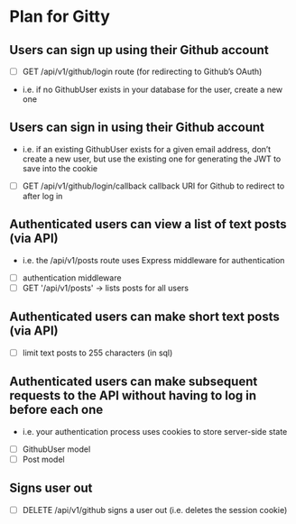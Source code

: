 # Plan for Gitty

## Users can sign up using their Github account

- [ ] GET /api/v1/github/login route (for redirecting to Github’s OAuth)
- i.e. if no GithubUser exists in your database for the user, create a new one

## Users can sign in using their Github account

- i.e. if an existing GithubUser exists for a given email address, don’t create a new user, but use the existing one for generating the JWT to save into the cookie
- [ ] GET /api/v1/github/login/callback callback URI for Github to redirect to after log in

## Authenticated users can view a list of text posts (via API)

- i.e. the /api/v1/posts route uses Express middleware for authentication
- [ ] authentication middleware
- [ ] GET '/api/v1/posts' -> lists posts for all users

## Authenticated users can make short text posts (via API)

- [ ] limit text posts to 255 characters (in sql)

## Authenticated users can make subsequent requests to the API without having to log in before each one

- i.e. your authentication process uses cookies to store server-side state
- [ ] GithubUser model
- [ ] Post model

## Signs user out

- [ ] DELETE /api/v1/github signs a user out (i.e. deletes the session cookie)
